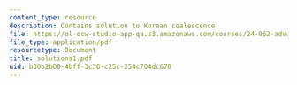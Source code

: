 ```yaml
---
content_type: resource
description: Contains solution to Korean coalescence.
file: https://ol-ocw-studio-app-qa.s3.amazonaws.com/courses/24-962-advanced-phonology-spring-2005/b30b2b004bff3c30c25c254c704dc670_solutions1.pdf
file_type: application/pdf
resourcetype: Document
title: solutions1.pdf
uid: b30b2b00-4bff-3c30-c25c-254c704dc670
---
```

